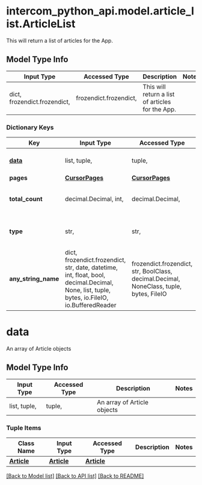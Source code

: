 # intercom_python_api.model.article_list.ArticleList

This will return a list of articles for the App.

## Model Type Info
Input Type | Accessed Type | Description | Notes
------------ | ------------- | ------------- | -------------
dict, frozendict.frozendict,  | frozendict.frozendict,  | This will return a list of articles for the App. | 

### Dictionary Keys
Key | Input Type | Accessed Type | Description | Notes
------------ | ------------- | ------------- | ------------- | -------------
**[data](#data)** | list, tuple,  | tuple,  | An array of Article objects | [optional] 
**pages** | [**CursorPages**](CursorPages.md) | [**CursorPages**](CursorPages.md) |  | [optional] 
**total_count** | decimal.Decimal, int,  | decimal.Decimal,  | A count of the total number of articles. | [optional] 
**type** | str,  | str,  | The type of the object - &#x60;list&#x60;. | [optional] must be one of ["list", ] 
**any_string_name** | dict, frozendict.frozendict, str, date, datetime, int, float, bool, decimal.Decimal, None, list, tuple, bytes, io.FileIO, io.BufferedReader | frozendict.frozendict, str, BoolClass, decimal.Decimal, NoneClass, tuple, bytes, FileIO | any string name can be used but the value must be the correct type | [optional]

# data

An array of Article objects

## Model Type Info
Input Type | Accessed Type | Description | Notes
------------ | ------------- | ------------- | -------------
list, tuple,  | tuple,  | An array of Article objects | 

### Tuple Items
Class Name | Input Type | Accessed Type | Description | Notes
------------- | ------------- | ------------- | ------------- | -------------
[**Article**](Article.md) | [**Article**](Article.md) | [**Article**](Article.md) |  | 

[[Back to Model list]](../../README.md#documentation-for-models) [[Back to API list]](../../README.md#documentation-for-api-endpoints) [[Back to README]](../../README.md)

